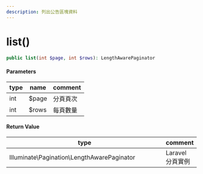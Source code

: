 ```yaml
---
description: 列出公告區塊資料
---
```


# list()

```php
public list(int $page, int $rows): LengthAwarePaginator
```

#### Parameters

| type | name  | comment |
| ---- | ----- | ------- |
| int  | $page | 分頁頁次    |
| int  | $rows | 每頁數量    |

#### **Return Value**

<table><thead><tr><th width="400">type</th><th>comment</th></tr></thead><tbody><tr><td>Illuminate\Pagination\LengthAwarePaginator</td><td>Laravel 分頁實例</td></tr></tbody></table>
